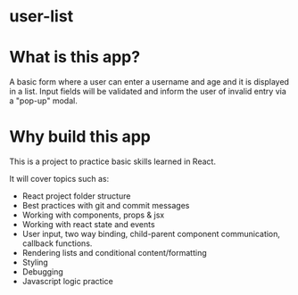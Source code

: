 # user-list

# What is this app?

A basic form where a user can enter a username and age and it is displayed in a list.
Input fields will be validated and inform the user of invalid entry via a "pop-up" modal.

# Why build this app

This is a project to practice basic skills learned in React.

It will cover topics such as:

- React project folder structure
- Best practices with git and commit messages
- Working with components, props & jsx
- Working with react state and events
- User input, two way binding, child-parent component communication, callback functions.
- Rendering lists and conditional content/formatting
- Styling
- Debugging
- Javascript logic practice
